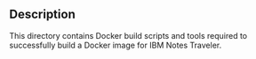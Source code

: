 ## Description

This directory contains Docker build scripts and tools required to successfully build a Docker image for IBM Notes Traveler.
